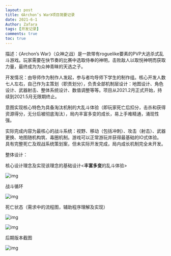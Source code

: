 ```yaml
---
layout: post
title: 《Archon’s War》项目简要记录
date: 2021-6-1
Author: Zafara
tags: [开发记录]
comments: true
toc: true
---
```


描述：《Archon’s War》（众神之战）是一款带有roguelike要素的PVP大逃杀式乱斗游戏。玩家需要在快节奏的比赛中选取侍奉的神明，击败敌人以取悦神明而获取力量，最终成为为众神青睐的天选之子。

开发情况：由导师作为制作人发起，参与者均导师下学生的制作组。核心开发人数七人左右，自己作为主策划（职责划分），负责全部机制层设计：地图设计、角色设计、武器射击、整体系统设计、数值调整等等。项目从2021.2月正式开始，持续到2021.5月无限期终止。

意图实现核心特色为具备淘汰机制的大乱斗体验（即玩家死亡后扣分，击杀和获得资源得分，无分后被彻底淘汰），局内丰富多变的成长，易上手难精通，涌现性强。

实际完成内容为最核心的战斗系统：视野、移动（包括冲刺）、攻击（射击）、武器更换、地图随机构筑、毒圈机制。游戏可以正常游玩并获得最基础的IO式体验。具有完整死亡及观战系统策划案，但未实际开发完成，局内成长机制完全未开发。

整体设计：

核心设计理念及实现该理念的基础设计<**丰富多变**的乱斗体验>

![img](https://pic.imgdb.cn/item/610e25435132923bf80dfedc.png)

战斗循环

![img](https://pic.imgdb.cn/item/610e25435132923bf80dfeb0.png)

死亡状态（需求中的流程图，辅助程序理解及实现）

![img](https://pic.imgdb.cn/item/610e25435132923bf80dfebb.png)

![img](https://pic.imgdb.cn/item/610e25435132923bf80dfec9.png)

后期版本截图

![img](https://pic.imgdb.cn/item/610cfb315132923bf8195f62.png)

 
